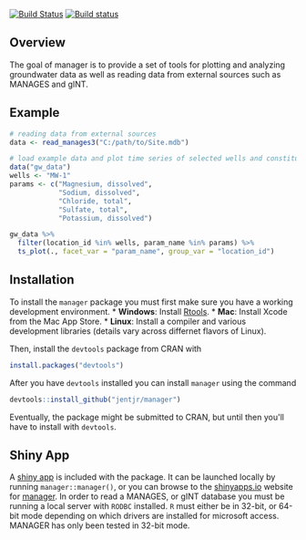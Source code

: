 <!-- README.md is generated from README.Rmd. Please edit that file -->
[![Build Status](https://travis-ci.org/jentjr/manager.svg?branch=master)](https://travis-ci.org/jentjr/manager) [![Build status](https://ci.appveyor.com/api/projects/status/wmatiqqb5e8v01lp/branch/master?svg=true)](https://ci.appveyor.com/project/jentjr/manager/branch/master)

Overview
--------

The goal of manager is to provide a set of tools for plotting and analyzing groundwater data as well as reading data from external sources such as MANAGES and gINT.

Example
-------

``` r
# reading data from external sources
data <- read_manages3("C:/path/to/Site.mdb")

# load example data and plot time series of selected wells and constituents
data("gw_data")
wells <- "MW-1"
params <- c("Magnesium, dissolved", 
            "Sodium, dissolved", 
            "Chloride, total", 
            "Sulfate, total", 
            "Potassium, dissolved")

gw_data %>%
  filter(location_id %in% wells, param_name %in% params) %>%
  ts_plot(., facet_var = "param_name", group_var = "location_id")
```

Installation
------------

To install the `manager` package you must first make sure you have a working development environment.
\* **Windows**: Install [Rtools](http://cran.r-project.org/bin/windows/Rtools/).
\* **Mac**: Install Xcode from the Mac App Store.
\* **Linux**: Install a compiler and various development libraries (details vary across differnet flavors of Linux).

Then, install the `devtools` package from CRAN with

``` r
install.packages("devtools")
```

After you have `devtools` installed you can install `manager` using the command

``` r
devtools::install_github("jentjr/manager")
```

Eventually, the package might be submitted to CRAN, but until then you'll have to install with `devtools`.

Shiny App
---------

A [shiny app](http://shiny.rstudio.com) is included with the package. It can be launched locally by running `manager::manager()`, or you can browse to the [shinyapps.io](http://shinyapps.io) website for [manager](http://jentjr.shinyapps.io/manager). In order to read a MANAGES, or gINT database you must be running a local server with `RODBC` installed. `R` must either be in 32-bit, or 64-bit mode depending on which drivers are installed for microsoft access. MANAGER has only been tested in 32-bit mode.
